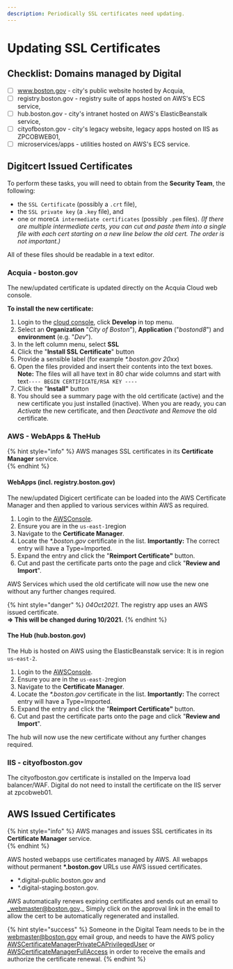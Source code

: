 ```yaml
---
description: Periodically SSL certificates need updating.
---
```


# Updating SSL Certificates

## Checklist: Domains managed by Digital

* [ ] www.boston.gov - city's public website hosted by Acquia,
* [ ] registry.boston.gov - registry suite of apps hosted on AWS's ECS service,
* [ ] hub.boston.gov - city's intranet hosted  on AWS's ElasticBeanstalk service,
* [ ] cityofboston.gov - city's legacy website, legacy apps hosted on IIS as ZPCOBWEB01,
* [ ] microservices/apps - utilities hosted on AWS's ECS service.

## Digitcert Issued Certificates

To perform these tasks, you will need to obtain from the **Security Team**, the following:

* the `SSL Certificate` \(possibly a `.crt` file\), 
* the `SSL private key` \(a `.key` file\), and
* one or more`CA intermediate certificates` \(possibly `.pem` files\).  _\(If there are multiple intermediate certs, you can cut and paste them into a single file with each cert starting on a new line below the old cert.  The order is not important.\)_

All of these files should be readable in a text editor.

### Acquia - boston.gov

The new/updated certificate is updated directly on the Acquia Cloud web console.

**To install the new certificate:**

1. Login to the [cloud console](https://cloud.acquia.com/login), click **Develop** in top menu.
2. Select an **Organization** "_City of Boston_"\), **Application** \("_bostond8_"\) and **environment** \(e.g. "_Dev_"\).
3. In the left column menu, select **SSL**
4. Click the "**Install SSL Certificate**" button
5. Provide a sensible label \(for example _\*.boston.gov 20xx_\)
6. Open the files provided and insert their contents into the text boxes.  **Note:** The files will all have text in 80 char wide columns and start with text`---- BEGIN CERTIFICATE/RSA KEY ----` 
7. Click the "**Install"** button
8. You should see a summary page with the old certificate \(active\) and the new certificate you just installed \(inactive\). When you are ready, you can _Activate_ the new certificate, and then _Deactivate_ and _Remove_ the old certificate.

### AWS - WebApps & TheHub

{% hint style="info" %}
AWS manages SSL certificates in its **Certificate Manager** service.  
{% endhint %}

#### WebApps \(incl. registry.boston.gov\)

The new/updated Digicert certificate can be loaded into the AWS Certificate Manager and then applied to various services within AWS as required.

1. Login to the [AWSConsole](https://console.aws.amazon.com/).
2. Ensure you are in the `us-east-1`region
3. Navigate to the **Certificate Manager**.
4. Locate the _\*.boston.gov_ certificate in the list.  **Importantly:** The correct entry will have a Type=Imported.
5. Expand the entry and click the "**Reimport Certificate"** button.
6. Cut and past the certificate parts onto the page and click "**Review and Import**".

AWS Services which used the old certificate will now use the new one without any further changes required.

{% hint style="danger" %}
_04Oct2021_.  The registry app uses an AWS issued certificate.  
 **=&gt; This will be changed during 10/2021.**
{% endhint %}

#### The Hub \(hub.boston.gov\)

The Hub is hosted on AWS using the ElasticBeanstalk service: It is in region `us-east-2`.

1. Login to the [AWSConsole](https://console.aws.amazon.com/).
2. Ensure you are in the `us-east-2`region
3. Navigate to the **Certificate Manager**.
4. Locate the _\*.boston.gov_ certificate in the list.  **Importantly:** The correct entry will have a Type=Imported.
5. Expand the entry and click the "**Reimport Certificate"** button.
6. Cut and past the certificate parts onto the page and click "**Review and Import**".

The hub will now use the new certificate without any further changes required.

### IIS - cityofboston.gov

The cityofboston.gov certificate is installed on the Imperva load balancer/WAF.  Digital do not need to install the certificate on the IIS server at zpcobweb01.

## AWS Issued Certificates

{% hint style="info" %}
AWS manages and issues SSL certificates in its **Certificate Manager** service.  
{% endhint %}

AWS hosted webapps use certificates managed by AWS.  All webapps without permanent **\*.boston.gov** URLs use AWS issued certificates.

* \*.digital-public.boston.gov and 
* \*.digital-staging.boston.gov.

AWS automatically renews expiring certificates and sends out an email to _webmaster@boston.gov._  Simply click on the approval link in the email to allow the cert to be automatically regenerated and installed.

{% hint style="success" %}
Someone in the Digital Team needs to be in the webmaster@boston.gov email group, and needs to have the AWS policy [AWSCertificateManagerPrivateCAPrivilegedUser](https://console.aws.amazon.com/iam/home#/policies/arn:aws:iam::aws:policy/AWSCertificateManagerPrivateCAPrivilegedUser) or [AWSCertificateManagerFullAccess](https://console.aws.amazon.com/iam/home#/policies/arn:aws:iam::aws:policy/AWSCertificateManagerFullAccess) in order to receive the emails and authorize the certificate renewal.
{% endhint %}

